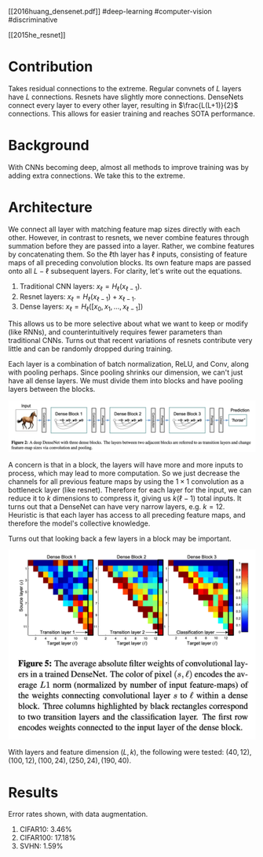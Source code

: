 [[2016huang_densenet.pdf]]
#deep-learning #computer-vision #discriminative

[[2015he_resnet]] 

# Contribution 

   Takes residual connections to the extreme. Regular convnets of $L$ layers have $L$ connections. Resnets have slightly more connections. DenseNets connect every layer to every other layer, resulting in $\frac{L(L+1)}{2}$ connections. This allows for easier training and reaches SOTA performance. 

# Background 

   With CNNs becoming deep, almost all methods to improve training was by adding extra connections. We take this to the extreme. 

# Architecture 

   We connect all layer with matching feature map sizes directly with each other. However, in contrast to resnets, we never combine features through summation before they are passed into a layer. Rather, we combine features by concatenating them. So the $\ell$th layer has $\ell$ inputs, consisting of feature maps of all preceding convolution blocks. Its own feature maps are passed onto all $L-\ell$ subsequent layers. For clarity, let's write out the equations. 
   1. Traditional CNN layers: $x_\ell = H_\ell (x_{\ell - 1})$. 
   2. Resnet layers: $x_\ell = H_\ell (x_{\ell - 1}) + x_{\ell - 1}$.  
   3. Dense layers: $x_\ell = H_\ell ([x_0, x_1, \ldots, x_{\ell - 1}])$ 

   This allows us to be more selective about what we want to keep or modify (like RNNs), and counterintuitively requires fewer parameters than traditional CNNs. Turns out that recent variations of resnets contribute very little and can be randomly dropped during training. 

   Each layer is a combination of batch normalization, ReLU, and Conv, along with pooling perhaps. Since pooling shrinks our dimension, we can't just have all dense layers. We must divide them into blocks and have pooling layers between the blocks. 

   ![image](img/densenet_block.png)

   A concern is that in a block, the layers will have more and more inputs to process, which may lead to more computation. So we just decrease the channels for all previous feature maps by using the $1 \times 1$ convolution as a bottleneck layer (like resnet). Therefore for each layer for the input, we can reduce it to $k$ dimensions to compress it, giving us $k (\ell - 1)$ total inputs. It turns out that a DenseNet can have very narrow layers, e.g. $k = 12$. Heuristic is that each layer has access to all preceding feature maps, and therefore the model's collective knowledge. 

   Turns out that looking back a few layers in a block may be important. 

   ![image](img/densenet_activation.png)

   With layers and feature dimension $(L, k)$, the following were tested: $(40, 12), (100, 12), (100, 24), (250, 24), (190, 40)$. 

# Results 

   Error rates shown, with data augmentation. 
   1. CIFAR10: 3.46%
   2. CIFAR100: 17.18%
   3. SVHN: 1.59% 


